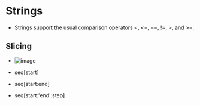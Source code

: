 # Strings

 - Strings support the usual comparison operators <, <=, ==, !=, >, and >=.

## Slicing
 - ![image](https://user-images.githubusercontent.com/33820951/169605282-2e3b8ba1-9a41-4cdd-9b75-8ff8c0faeabe.png)

 - seq[start]
 - seq[start:end]
 - seq[start:'end':step]
